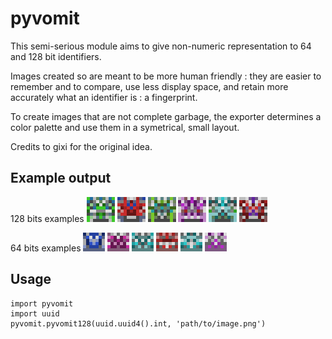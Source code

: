 # pyvomit

This semi-serious module aims to give non-numeric representation to 64 and 128 bit identifiers.

Images created so are meant to be more human friendly : they are easier to remember and to compare, use less display space, and retain more accurately what an identifier is : a fingerprint.

To create images that are not complete garbage, the exporter determines a color palette and use them in a symetrical, small layout.

Credits to gixi for the original idea.

## Example output

128 bits examples
![example1](https://raw.githubusercontent.com/arthur-hav/pyvomit/master/examples/export0.png)
![example1](https://raw.githubusercontent.com/arthur-hav/pyvomit/master/examples/export1.png)
![example3](https://raw.githubusercontent.com/arthur-hav/pyvomit/master/examples/export2.png)
![example4](https://raw.githubusercontent.com/arthur-hav/pyvomit/master/examples/export3.png)
![example5](https://raw.githubusercontent.com/arthur-hav/pyvomit/master/examples/export4.png)
![example6](https://raw.githubusercontent.com/arthur-hav/pyvomit/master/examples/export5.png)

64 bits examples
![small1](https://raw.githubusercontent.com/arthur-hav/pyvomit/master/examples/small0.png)
![small1](https://raw.githubusercontent.com/arthur-hav/pyvomit/master/examples/small1.png)
![small3](https://raw.githubusercontent.com/arthur-hav/pyvomit/master/examples/small2.png)
![small4](https://raw.githubusercontent.com/arthur-hav/pyvomit/master/examples/small3.png)
![small5](https://raw.githubusercontent.com/arthur-hav/pyvomit/master/examples/small4.png)
![small6](https://raw.githubusercontent.com/arthur-hav/pyvomit/master/examples/small5.png)

## Usage

    import pyvomit
    import uuid
    pyvomit.pyvomit128(uuid.uuid4().int, 'path/to/image.png')
